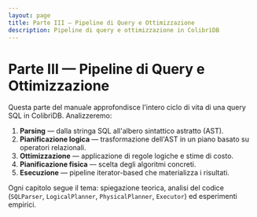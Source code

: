 ```yaml
---
layout: page
title: Parte III — Pipeline di Query e Ottimizzazione
description: Pipeline di query e ottimizzazione in ColibrìDB
---
```


# Parte III — Pipeline di Query e Ottimizzazione

Questa parte del manuale approfondisce l'intero ciclo di vita di una query SQL in ColibrìDB. Analizzeremo:
1. **Parsing** — dalla stringa SQL all'albero sintattico astratto (AST).
2. **Pianificazione logica** — trasformazione dell'AST in un piano basato su operatori relazionali.
3. **Ottimizzazione** — applicazione di regole logiche e stime di costo.
4. **Pianificazione fisica** — scelta degli algoritmi concreti.
5. **Esecuzione** — pipeline iterator-based che materializza i risultati.

Ogni capitolo segue il tema: spiegazione teorica, analisi del codice (`SQLParser`, `LogicalPlanner`, `PhysicalPlanner`, `Executor`) ed esperimenti empirici.
